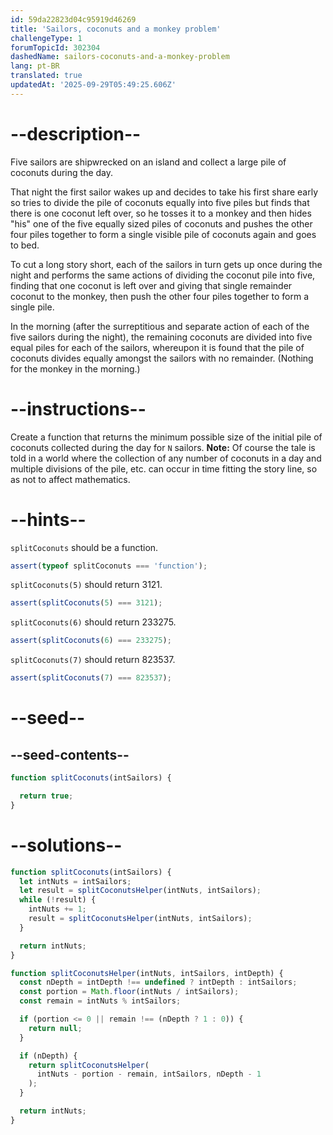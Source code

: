 ```yaml
---
id: 59da22823d04c95919d46269
title: 'Sailors, coconuts and a monkey problem'
challengeType: 1
forumTopicId: 302304
dashedName: sailors-coconuts-and-a-monkey-problem
lang: pt-BR
translated: true
updatedAt: '2025-09-29T05:49:25.606Z'
---
```


# --description--

Five sailors are shipwrecked on an island and collect a large pile of coconuts during the day. 

That night the first sailor wakes up and decides to take his first share early so tries to divide the pile of coconuts equally into five piles but finds that there is one coconut left over, so he tosses it to a monkey and then hides "his" one of the five equally sized piles of coconuts and pushes the other four piles together to form a single visible pile of coconuts again and goes to bed. 

To cut a long story short, each of the sailors in turn gets up once during the night and performs the same actions of dividing the coconut pile into five, finding that one coconut is left over and giving that single remainder coconut to the monkey, then push the other four piles together to form a single pile. 

In the morning (after the surreptitious and separate action of each of the five sailors during the night), the remaining coconuts are divided into five equal piles for each of the sailors, whereupon it is found that the pile of coconuts divides equally amongst the sailors with no remainder. (Nothing for the monkey in the morning.)

# --instructions--

Create a function that returns the minimum possible size of the initial pile of coconuts collected during the day for `N` sailors. **Note:** Of course the tale is told in a world where the collection of any number of coconuts in a day and multiple divisions of the pile, etc. can occur in time fitting the story line, so as not to affect mathematics.

# --hints--

`splitCoconuts` should be a function.

```js
assert(typeof splitCoconuts === 'function');
```

`splitCoconuts(5)` should return 3121.

```js
assert(splitCoconuts(5) === 3121);
```

`splitCoconuts(6)` should return 233275.

```js
assert(splitCoconuts(6) === 233275);
```

`splitCoconuts(7)` should return 823537.

```js
assert(splitCoconuts(7) === 823537);
```

# --seed--

## --seed-contents--

```js
function splitCoconuts(intSailors) {

  return true;
}
```

# --solutions--

```js
function splitCoconuts(intSailors) {
  let intNuts = intSailors;
  let result = splitCoconutsHelper(intNuts, intSailors);
  while (!result) {
    intNuts += 1;
    result = splitCoconutsHelper(intNuts, intSailors);
  }

  return intNuts;
}

function splitCoconutsHelper(intNuts, intSailors, intDepth) {
  const nDepth = intDepth !== undefined ? intDepth : intSailors;
  const portion = Math.floor(intNuts / intSailors);
  const remain = intNuts % intSailors;

  if (portion <= 0 || remain !== (nDepth ? 1 : 0)) {
    return null;
  }

  if (nDepth) {
    return splitCoconutsHelper(
      intNuts - portion - remain, intSailors, nDepth - 1
    );
  }

  return intNuts;
}
```
